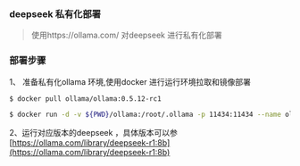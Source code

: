 ### deepseek 私有化部署

> 使用https://ollama.com/ 对deepseek 进行私有化部署

### 部署步骤

1、 准备私有化ollama 环境,使用docker 进行运行环境拉取和镜像部署

```bash
$ docker pull ollama/ollama:0.5.12-rc1

$ docker run -d -v ${PWD}/ollama:/root/.ollama -p 11434:11434 --name ollama ollama/ollama:0.5.12-rc1
```

2、运行对应版本的deepseek ，具体版本可以参[https://ollama.com/library/deepseek-r1:8b](https://ollama.com/library/deepseek-r1:8b)



